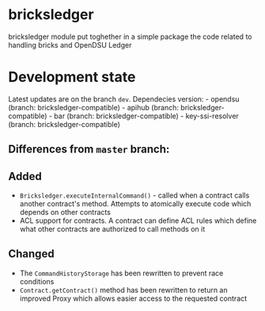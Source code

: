 # bricksledger
bricksledger module put toghether  in a simple package  the code related to handling bricks and OpenDSU Ledger

# Development state
Latest updates are on the branch `dev`.
Dependecies version:
    - opendsu (branch: bricksledger-compatible)
    - apihub (branch: bricksledger-compatible)
    - bar (branch: bricksledger-compatible)
    - key-ssi-resolver (branch: bricksledger-compatible)
    
## Differences from `master` branch:
## Added
- `Bricksledger.executeInternalCommand()` - called when a contract calls another contract's method. Attempts to atomically execute code which depends on other contracts
- ACL support for contracts. A contract can define ACL rules which define what other contracts are authorized to call methods on it

## Changed
- The `CommandHistoryStorage` has been rewritten to prevent race conditions
- `Contract.getContract()` method has been rewritten to return an improved Proxy which allows easier access to the requested contract